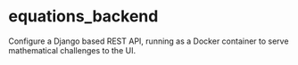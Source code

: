 # equations_backend
Configure a Django based REST API, running as a Docker container to serve mathematical challenges to the UI.
